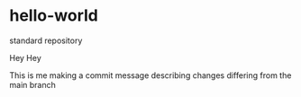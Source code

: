 # hello-world
standard repository

Hey Hey

This is me making a commit message 
describing changes
differing from the main branch
